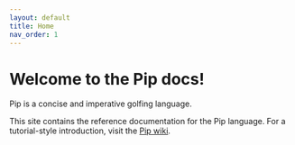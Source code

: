 ```yaml
---
layout: default
title: Home
nav_order: 1 
---
```


# Welcome to the Pip docs!

Pip is a concise and imperative golfing language.

This site contains the reference documentation for the Pip language. For a tutorial-style introduction, visit the [Pip wiki](https://github.com/dloscutoff/pip/wiki).
